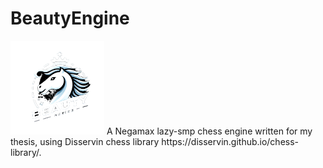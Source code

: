 # BeautyEngine
<img src="https://github.com/MasterHope/BeautyEngine/blob/main/Designer.png?raw=true" alt="Logo generated by AI" width="150" height="150"/>
A Negamax lazy-smp chess engine written for my thesis, using Disservin chess library https://disservin.github.io/chess-library/.
